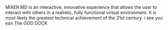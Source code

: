 MIXER MD is an interactive, innovative experience that allows the user to interact with others in  a realistic, fully functional virtual environment. It is most likely the greatest technical achievement of the 21st century.
i see you ean
The GOD DOCK